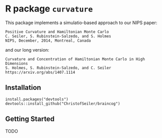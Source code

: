 # R package `curvature`

This package implements a simulatio-based approach to our NIPS paper:

```
Positive Curvature and Hamiltonian Monte Carlo 
C. Seiler, S. Rubinstein-Salzedo, and S. Holmes 
NIPS, December, 2014, Montreal, Canada
```

and our long version:

```
Curvature and Concentration of Hamiltonian Monte Carlo in High Dimensions 
S. Holmes, S. Rubinstein-Salzedo, and C. Seiler 
https://arxiv.org/abs/1407.1114
```

## Installation

```
install.packages("devtools")
devtools::install_github("ChristofSeiler/braincog")
```

## Getting Started

TODO
